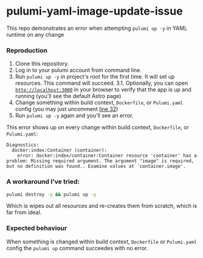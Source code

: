 # pulumi-yaml-image-update-issue

This repo demonstrates an error when attempting `pulumi up -y` in YAML runtime on any change

### Reproduction

1. Clone this repository.
2. Log in to your pulumi account from command line.
3. Run `pulumi up -y` in project's root for the first time. It will set up resources. This command will succeed.
  3.1. Optionally, you can open [`http://localhost:3000`](http://localhost:3000) in your browser to verify that the app is up and running (you'll see the default Astro page)
4. Change something within build context, `Dockerfile`, or `Pulumi.yaml` config (you may just uncomment [line 32](https://github.com/octet-stream/pulumi-yaml-image-update-issue/blob/fdb795e6dd17f67598b6ddbf3d5c342cb1df7924/Dockerfile#L32))
5. Run `pulumi up -y` again and you'll see an error.

This error shows up on every change within build context, `Dockerfile`, or `Pulumi.yaml`:

```
Diagnostics:
  docker:index:Container (container):
    error: docker:index/container:Container resource 'container' has a problem: Missing required argument. The argument "image" is required, but no definition was found.. Examine values at 'container.image'.
```

### A workaround I've tried:

```sh
pulumi destroy -y && pulumi up -y
```

Which is wipes out all resources and re-creates them from scratch, which is far from ideal.

### Expected behaviour

When something is changed within build context, `Dockerfile` or `Pulumi.yaml` config the `pulumi up` command succeedes with no error.
